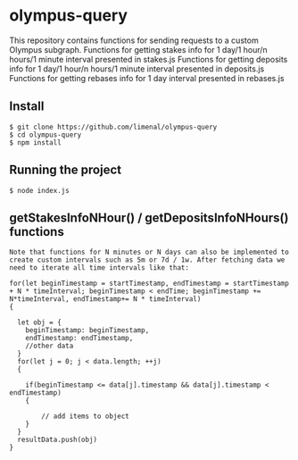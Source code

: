 # olympus-query
This repository contains functions for sending requests to a custom Olympus subgraph.
Functions for getting stakes info for 1 day/1 hour/n hours/1 minute interval presented in stakes.js
Functions for getting deposits info for 1 day/1 hour/n hours/1 minute interval presented in deposits.js
Functions for getting rebases info for 1 day interval presented in rebases.js

## Install

    $ git clone https://github.com/limenal/olympus-query
    $ cd olympus-query
    $ npm install
    
## Running the project

    $ node index.js

## getStakesInfoNHour() / getDepositsInfoNHours() functions

    Note that functions for N minutes or N days can also be implemented to create custom intervals such as 5m or 7d / 1w. After fetching data we need to iterate all time intervals like that:
    
    for(let beginTimestamp = startTimestamp, endTimestamp = startTimestamp + N * timeInterval; beginTimestamp < endTime; beginTimestamp += N*timeInterval, endTimestamp+= N * timeInterval)
    {
      
      let obj = {
        beginTimestamp: beginTimestamp,
        endTimestamp: endTimestamp,
        //other data
      }
      for(let j = 0; j < data.length; ++j)
      {
        
        if(beginTimestamp <= data[j].timestamp && data[j].timestamp < endTimestamp)
        {

            // add items to object
        }
      }
      resultData.push(obj)
    }
